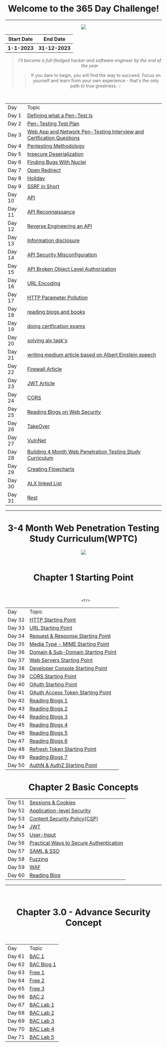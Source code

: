 <h1 align="center">Welcome to the 365 Day Challenge!</h1>
<hr>
<div align="center"><img src="https://user-images.githubusercontent.com/108541991/215359944-65f0da46-30ba-4d1a-9be0-4e87d8d79214.png"</div>
<div align="center">
<table>
 <tr>
    <th>Start Date</th>
    <th>End Date</th>
 </tr>
 <tr>
   <th>1-1-2023</th>
   <th>31-12-2023</th>
 </tr>
</table>
</div>


> *I'll become a full-fledged hacker and software engineer by the end of the year*
>> If you dare to begin, you will find the way to succeed. Focus on yourself and learn from your own experience - that's the only path to true greatness. :bulb:

<div align="center"> <br>
<table>
 <tr>
  <td>Day</td>
  <td>Topic</td>
 </tr>
 <tr>
  <td>Day 1 </td>
  <td><a href="https://github.com/mrnazu/Learn-365-Days/blob/main/Days/day1.md">Defining what a Pen-Test Is</a></td>
 </tr>
  <tr>
  <td>Day 2 </td>
  <td><a href="https://github.com/mrnazu/Learn-365-Days/blob/main/Days/day2.md">Pen-Testing Test Plan</a></td>
 </tr>
 <td>Day 3 </td>
  <td><a href="https://github.com/mrnazu/Learn-365-Days/blob/main/Days/day3.md">Web App and Network Pen-Testing Interview and Certfication Questions</a></td>
 </tr>
  <tr>
  <td>Day 4 </td>
  <td><a href="https://github.com/mrnazu/Learn-365-Days/blob/main/Days/day4.md">Pentesting Methodology</a></td>
 </tr>
 <tr>
  <td>Day 5 </td>
  <td><a href="https://github.com/mrnazu/Learn-365-Days/blob/main/Days/day5.md">Insecure Deserialization</a></td>
 </tr>
 <tr>
  <td>Day 6 </td>
  <td><a href="https://github.com/mrnazu/Learn-365-Days/blob/main/Days/day6.md">Finding Bugs With Nuclei</a></td>
 </tr>
  <tr>
  <td>Day 7 </td>
  <td><a href="https://github.com/mrnazu/Learn-365-Days/blob/main/Days/day7.md">Open Redirect</a></td>
 </tr>
  <tr>
  <td>Day 8 </td>
  <td><a href="https://github.com/mrnazu/Learn-365-Days/blob/main/Days/day8.md">Holiday</a></td>
 </tr>
  <tr>
  <td>Day 9 </td>
  <td><a href="https://github.com/mrnazu/Learn-365-Days/blob/main/Days/day9.md">SSRF in Short</a></td>
 </tr>
   <tr>
  <td>Day 10 </td>
  <td><a href="https://github.com/mrnazu/Learn-365-Days/blob/main/Days/day10.md">API</a></td>
 </tr>
    <tr>
  <td>Day 11 </td>
  <td><a href="https://github.com/mrnazu/Learn-365-Days/blob/main/Days/day11.md">API Reconnaissance</a></td>
 </tr>
    <tr>
  <td>Day 12 </td>
  <td><a href="https://github.com/mrnazu/Learn-365-Days/blob/main/Days/day12.md">Reverse Engineering an API</a></td>
 </tr>
   <tr>
  <td>Day 13 </td>
  <td><a href="https://github.com/mrnazu/Learn-365-Days/blob/main/Days/day13.md">Information disclosure</a></td>
 </tr>
   <tr>
  <td>Day 14 </td>
  <td><a href="https://github.com/mrnazu/Learn-365-Days/blob/main/Days/day14.md">API Security Misconfiguration</a></td>
 </tr>
    <tr>
  <td>Day 15 </td>
  <td><a href="https://github.com/mrnazu/Learn-365-Days/blob/main/Days/day15.md">API Broken Object Level Authorization</a></td>
 </tr>
   <tr>
  <td>Day 16 </td>
  <td><a href="https://github.com/mrnazu/Learn-365-Days/blob/main/Days/day16.md">URL Encoding</a></td>
 </tr>
    <tr>
  <td>Day 17 </td>
  <td><a href="https://github.com/mrnazu/Learn-365-Days/blob/main/Days/day17.md">HTTP Parameter Pollution</a></td>
 </tr>
     <tr>
  <td>Day 18 </td>
  <td><a href="https://github.com/mrnazu/Learn-365-Days/blob/main/Days/day18.md">reading blogs and books</a></td>
 </tr>
      <tr>
  <td>Day 19 </td>
  <td><a href="https://github.com/mrnazu/Learn-365-Days/blob/main/Days/day19.md">doing certfication exams</a></td>
 </tr>
       <tr>
  <td>Day 20 </td>
  <td><a href="https://github.com/mrnazu/Learn-365-Days/blob/main/Days/day20.md">solving alx task's</a></td>
 </tr>
   <tr>
  <td>Day 21 </td>
  <td><a href="https://github.com/mrnazu/Learn-365-Days/blob/main/Days/day21.md">writing medium article based on Albert Einstein speech</a></td>
 </tr>
    <tr>
  <td>Day 22 </td>
  <td><a href="https://github.com/mrnazu/Learn-365-Days/blob/main/Days/day22.md">Firewall Article</a></td>
 </tr>
     <tr>
  <td>Day 23 </td>
  <td><a href="https://github.com/mrnazu/Learn-365-Days/blob/main/Days/day23.md">JWT Article</a></td>
 </tr>
      <tr>
  <td>Day 24 </td>
  <td><a href="https://github.com/mrnazu/Learn-365-Days/blob/main/Days/day24.md">CORS</a></td>
 </tr>
       <tr>
  <td>Day 25 </td>
  <td><a href="https://github.com/mrnazu/Learn-365-Days/blob/main/Days/day25.md">Reading Blogs on Web Security</a></td>
 </tr>
        <tr>
  <td>Day 26 </td>
  <td><a href="https://github.com/mrnazu/Learn-365-Days/blob/main/Days/day26.md">TakeOver</a></td>
 </tr>
        <tr>
  <td>Day 27 </td>
  <td><a href="https://github.com/mrnazu/Learn-365-Days/blob/main/Days/day27.md">VulnNet</a></td>
 </tr>
         <tr>
  <td>Day 28 </td>
  <td><a href="https://github.com/mrnazu/Learn-365-Days/blob/main/Days/day28.md">Building 4 Month Web Penetration Testing Study Curriculum</a></td>
 </tr>
         <tr>
  <td>Day 29 </td>
  <td><a href="https://github.com/mrnazu/Learn-365-Days/blob/main/Days/day29.md">Creating Flowcharts</a></td>
 </tr>
          <tr>
  <td>Day 30 </td>
  <td><a href="https://github.com/mrnazu/Learn-365-Days/blob/main/Days/day30.md">ALX linked List</a></td>
 </tr>
          <tr>
  <td>Day 31 </td>
  <td><a href="https://github.com/mrnazu/Learn-365-Days/blob/main/Days/day31.md">Rest</a></td>
 </tr>
</table> </div>














<hr>
<div align="center">
<h1> 3-4 Month Web Penetration Testing Study Curriculum(WPTC)</h1>
<img src="https://user-images.githubusercontent.com/108541991/215381087-531b240d-59c4-43fb-b2dd-9094501f6469.png"</div>

<div align="center"> <br>
<h1>Chapter 1 Starting Point</h1>
<br>
<table>
<tr>
<td>Day</td>
<td>Topic</td>
</tr>
 <tr>
  <td>Day 32 </td>
  <td><a href="https://github.com/mrnazu/Learn-365-Days/blob/main/Days/HTTP%20Starting%20Point/day32.md">HTTP Starting Point</a></td>
 </tr>
  <tr>
  <td>Day 33 </td>
  <td><a href="https://github.com/mrnazu/Learn-365-Days/blob/main/Days/URL%20Starting%20Point/day33.md">URL Starting Point</a></td>
 </tr>
   <tr>
  <td>Day 34 </td>
  <td><a href="https://github.com/mrnazu/Learn-365-Days/blob/main/Days/Request%20%26%20Response%20Starting%20Point/day34.md">Request & Response Starting Point</a></td>
 </tr>
   <tr>
  <td>Day 35 </td>
  <td><a href="https://github.com/mrnazu/Learn-365-Days/blob/main/Days/Media%20Type%20/day35.md">Media Type - MIME Starting Point</a></td>
 </tr>
    <tr>
  <td>Day 36 </td>
  <td><a href="https://github.com/mrnazu/Learn-365-Days/blob/main/Days/Domain%20%26%20Sub-Domain/day36.md">Domain & Sub-Domain Starting Point</a></td>
 </tr>
  <tr>
  <td>Day 37 </td>
  <td><a href="https://github.com/mrnazu/Learn-365-Days/blob/main/Days/Web%20Servers/day37.md">Web Servers Starting Point</a></td>
 </tr>
   <tr>
  <td>Day 38 </td>
  <td><a href="https://github.com/mrnazu/Learn-365-Days/blob/main/Days/DevConsole/day38.md">Developer Console Starting Point</a></td>
 </tr>
    <tr>
  <td>Day 39 </td>
  <td><a href="https://github.com/mrnazu/Learn-365-Days/blob/main/Days/CORS/day39.md">CORS Starting Point</a></td>
 </tr>
   <tr>
  <td>Day 40 </td>
  <td><a href="https://github.com/mrnazu/Learn-365-Days/blob/main/Days/day40.md">OAuth Starting Point</a></td>
 </tr>
   <tr>
  <td>Day 41 </td>
  <td><a href="https://github.com/mrnazu/Learn-365-Days/blob/main/Days/day41.md">OAuth Access Token Starting Point</a></td>
 </tr>
    <tr>
  <td>Day 42 </td>
  <td><a href="https://github.com/mrnazu/Learn-365-Days/blob/main/Days/day42.md">Reading Blogs 1</a></td>
 </tr>
    <tr>
  <td>Day 43 </td>
  <td><a href="https://github.com/mrnazu/Learn-365-Days/blob/main/Days/day43.md">Reading Blogs 2</a></td>
 </tr>
     <tr>
  <td>Day 44 </td>
  <td><a href="https://github.com/mrnazu/Learn-365-Days/blob/main/Days/day44.md">Reading Blogs 3</a></td>
 </tr>
     <tr>
  <td>Day 45 </td>
  <td><a href="https://github.com/mrnazu/Learn-365-Days/blob/main/Days/day45.md">Reading Blogs 4</a></td>
 </tr>
      <tr>
  <td>Day 46 </td>
  <td><a href="https://github.com/mrnazu/Learn-365-Days/blob/main/Days/day46.md">Reading Blogs 5</a></td>
 </tr>
     <tr>
  <td>Day 47 </td>
  <td><a href="https://github.com/mrnazu/Learn-365-Days/blob/main/Days/day47.md">Reading Blogs 6</a></td>
 </tr>
 
      <tr>
  <td>Day 48 </td>
  <td><a href="https://github.com/mrnazu/Learn-365-Days/blob/main/Days/Refresh%20Token/day48.md">Refresh Token Starting Point</a></td>
 </tr>
    <tr>
  <td>Day 49 </td>
  <td><a href="https://github.com/mrnazu/Learn-365-Days/blob/main/Days/day49.md">Reading Blogs 7</a></td>
 </tr>
  <tr>
  <td>Day 50 </td>
  <td><a href="https://github.com/mrnazu/Learn-365-Days/blob/main/Days/day50.md">AuthN & AuthZ Starting Point</a></td>
 </tr>
 </table> </div>
 


<div align="center">
<h1>Chapter 2 Basic Concepts</h1>
<table>
<tr>
<td>Day 51 </td>
<td><a href="https://github.com/mrnazu/Learn-365-Days/blob/main/Days/day51.md">Sessions & Cookies</a></td>
</tr>
<tr>
<td>Day 52 </td>
<td><a href="https://github.com/mrnazu/Learn-365-Days/blob/main/Days/Application-level%20Security/day52.md">Application-level Security</a></td>
</tr>
<tr>
<td>Day 53 </td>
<td><a href="https://github.com/mrnazu/Learn-365-Days/blob/main/Days/day53.md">Content Security Policy(CSP)</a></td>
</tr>
<tr>
<td>Day 54 </td>
<td><a href="https://github.com/mrnazu/Learn-365-Days/blob/main/Days/day54.md">JWT</a></td>
</tr>
<tr>
<td>Day 55 </td>
<td><a href="https://github.com/mrnazu/Learn-365-Days/blob/main/Days/day55.md">User-Input</a></td>
</tr>
<tr>
<td>Day 56 </td>
<td><a href="https://github.com/mrnazu/Learn-365-Days/blob/main/Days/day56.md">Practical Ways to Secure Authentication</a></td>
</tr>
<tr>
<td>Day 57 </td>
<td><a href="https://github.com/mrnazu/Learn-365-Days/blob/main/Days/SAML%20%26%20SSO/day57.md">SAML & SSO</a></td>
</tr>
<tr>
<td>Day 58 </td>
<td><a href="https://github.com/mrnazu/Learn-365-Days/blob/main/Days/day58.md">Fuzzing</a></td>
</tr>
<tr>
<td>Day 59 </td>
<td><a href="https://github.com/mrnazu/Learn-365-Days/blob/main/Days/day59.md">WAF</a></td>
</tr>
<tr>
<td>Day 60 </td>
<td><a href="https://github.com/mrnazu/Learn-365-Days/blob/main/Days/day60.md">Reading Blog</a></td>
</tr>
</table> 
</div>





<hr>
<div align="center">
<div align="center"> <br>
<h1>Chapter 3.0 - Advance Security Concept</h1>
<br>
<table>
<tr>
<td>Day</td>
<td>Topic</td>
</tr>
<tr>
<td>Day 61 </td>
<td><a href="https://github.com/mrnazu/Learn-365-Days/blob/main/Days/BAC/day61.md">BAC 1</a></td>
</tr>
<tr>
<td>Day 62 </td>
<td><a href="https://github.com/mrnazu/Learn-365-Days/blob/main/Days/BAC/day62.md">BAC Blog 1</a></td>
</tr>
<tr>
<td>Day 63 </td>
<td><a href="https://github.com/mrnazu/Learn-365-Days/blob/main/Days/day63.md">Free 1</a></td>
</tr>
<tr>
<td>Day 64 </td>
<td><a href="https://github.com/mrnazu/Learn-365-Days/blob/main/Days/day64.md">Free 2</a></td>
</tr>
<tr>
<td>Day 65 </td>
<td><a href="https://github.com/mrnazu/Learn-365-Days/blob/main/Days/day65.md">Free 3</a></td>
</tr>
<tr>
<td>Day 66 </td>
<td><a href="https://github.com/mrnazu/Learn-365-Days/blob/main/Days/BAC/day66.md">BAC 2</a></td>
</tr>
<tr>
<td>Day 67 </td>
<td><a href="https://github.com/mrnazu/Learn-365-Days/blob/main/Days/BAC/day67.md">BAC Lab 1</a></td>
</tr>
<tr>
<td>Day 68 </td>
<td><a href="https://github.com/mrnazu/Learn-365-Days/blob/main/Days/BAC/day68.md">BAC Lab 2</a></td>
</tr>
<tr>
<td>Day 69 </td>
<td><a href="https://github.com/mrnazu/Learn-365-Days/blob/main/Days/BAC/day69.md">BAC Lab 3</a></td>
</tr>
<tr>
<td>Day 70 </td>
<td><a href="https://github.com/mrnazu/Learn-365-Days/blob/main/Days/BAC/day70.md">BAC Lab 4</a></td>
</tr>
<tr>
<td>Day 71 </td>
<td><a href="https://github.com/mrnazu/Learn-365-Days/blob/main/Days/BAC/day71.md">BAC Lab 5</a></td>
</tr>
</table> 
</div>
